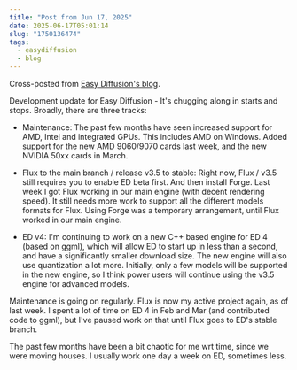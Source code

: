 ```yaml
---
title: "Post from Jun 17, 2025"
date: 2025-06-17T05:01:14
slug: "1750136474"
tags:
  - easydiffusion
  - blog
---
```


Cross-posted from [Easy Diffusion's blog](https://easydiffusion.github.io/blog/1750136474).

Development update for Easy Diffusion - It's chugging along in starts and stops. Broadly, there are three tracks:

- Maintenance: The past few months have seen increased support for AMD, Intel and integrated GPUs. This includes AMD on Windows. Added support for the new AMD 9060/9070 cards last week, and the new NVIDIA 50xx cards in March.

- Flux to the main branch / release v3.5 to stable: Right now, Flux / v3.5 still requires you to enable ED beta first. And then install Forge. Last week I got Flux working in our main engine (with decent rendering speed). It still needs more work to support all the different models formats for Flux. Using Forge was a temporary arrangement, until Flux worked in our main engine.

- ED v4: I'm continuing to work on a new C++ based engine for ED 4 (based on ggml), which will allow ED to start up in less than a second, and have a significantly smaller download size. The new engine will also use quantization a lot more. Initially, only a few models will be supported in the new engine, so I think power users will continue using the v3.5 engine for advanced models.

Maintenance is going on regularly. Flux is now my active project again, as of last week. I spent a lot of time on ED 4 in Feb and Mar (and contributed code to ggml), but I've paused work on that until Flux goes to ED's stable branch.

The past few months have been a bit chaotic for me wrt time, since we were moving houses. I usually work one day a week on ED, sometimes less.